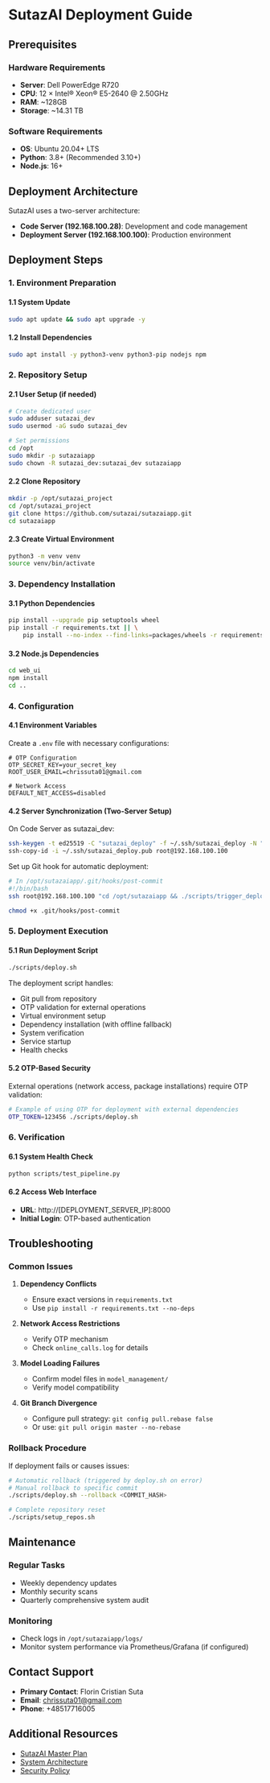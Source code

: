 # SutazAI Deployment Guide

## Prerequisites

### Hardware Requirements
- **Server**: Dell PowerEdge R720
- **CPU**: 12 × Intel® Xeon® E5-2640 @ 2.50GHz
- **RAM**: ~128GB
- **Storage**: ~14.31 TB

### Software Requirements
- **OS**: Ubuntu 20.04+ LTS
- **Python**: 3.8+ (Recommended 3.10+)
- **Node.js**: 16+ 

## Deployment Architecture

SutazAI uses a two-server architecture:
- **Code Server (192.168.100.28)**: Development and code management
- **Deployment Server (192.168.100.100)**: Production environment

## Deployment Steps

### 1. Environment Preparation

#### 1.1 System Update
```bash
sudo apt update && sudo apt upgrade -y
```

#### 1.2 Install Dependencies
```bash
sudo apt install -y python3-venv python3-pip nodejs npm
```

### 2. Repository Setup

#### 2.1 User Setup (if needed)
```bash
# Create dedicated user
sudo adduser sutazai_dev
sudo usermod -aG sudo sutazai_dev

# Set permissions
cd /opt
sudo mkdir -p sutazaiapp
sudo chown -R sutazai_dev:sutazai_dev sutazaiapp
```

#### 2.2 Clone Repository
```bash
mkdir -p /opt/sutazai_project
cd /opt/sutazai_project
git clone https://github.com/sutazai/sutazaiapp.git
cd sutazaiapp
```

#### 2.3 Create Virtual Environment
```bash
python3 -m venv venv
source venv/bin/activate
```

### 3. Dependency Installation

#### 3.1 Python Dependencies
```bash
pip install --upgrade pip setuptools wheel
pip install -r requirements.txt || \
    pip install --no-index --find-links=packages/wheels -r requirements.txt
```

#### 3.2 Node.js Dependencies
```bash
cd web_ui
npm install
cd ..
```

### 4. Configuration

#### 4.1 Environment Variables
Create a `.env` file with necessary configurations:
```
# OTP Configuration
OTP_SECRET_KEY=your_secret_key
ROOT_USER_EMAIL=chrissuta01@gmail.com

# Network Access
DEFAULT_NET_ACCESS=disabled
```

#### 4.2 Server Synchronization (Two-Server Setup)
On Code Server as sutazai_dev:
```bash
ssh-keygen -t ed25519 -C "sutazai_deploy" -f ~/.ssh/sutazai_deploy -N ""
ssh-copy-id -i ~/.ssh/sutazai_deploy.pub root@192.168.100.100
```

Set up Git hook for automatic deployment:
```bash
# In /opt/sutazaiapp/.git/hooks/post-commit
#!/bin/bash
ssh root@192.168.100.100 "cd /opt/sutazaiapp && ./scripts/trigger_deploy.sh"

chmod +x .git/hooks/post-commit
```

### 5. Deployment Execution

#### 5.1 Run Deployment Script
```bash
./scripts/deploy.sh
```

The deployment script handles:
- Git pull from repository
- OTP validation for external operations
- Virtual environment setup
- Dependency installation (with offline fallback)
- System verification
- Service startup
- Health checks

#### 5.2 OTP-Based Security
External operations (network access, package installations) require OTP validation:
```bash
# Example of using OTP for deployment with external dependencies
OTP_TOKEN=123456 ./scripts/deploy.sh
```

### 6. Verification

#### 6.1 System Health Check
```bash
python scripts/test_pipeline.py
```

#### 6.2 Access Web Interface
- **URL**: http://[DEPLOYMENT_SERVER_IP]:8000
- **Initial Login**: OTP-based authentication

## Troubleshooting

### Common Issues
1. **Dependency Conflicts**
   - Ensure exact versions in `requirements.txt`
   - Use `pip install -r requirements.txt --no-deps`

2. **Network Access Restrictions**
   - Verify OTP mechanism
   - Check `online_calls.log` for details

3. **Model Loading Failures**
   - Confirm model files in `model_management/`
   - Verify model compatibility

4. **Git Branch Divergence**
   - Configure pull strategy: `git config pull.rebase false`
   - Or use: `git pull origin master --no-rebase`

### Rollback Procedure
If deployment fails or causes issues:
```bash
# Automatic rollback (triggered by deploy.sh on error)
# Manual rollback to specific commit
./scripts/deploy.sh --rollback <COMMIT_HASH>

# Complete repository reset
./scripts/setup_repos.sh
```

## Maintenance

### Regular Tasks
- Weekly dependency updates
- Monthly security scans
- Quarterly comprehensive system audit

### Monitoring
- Check logs in `/opt/sutazaiapp/logs/`
- Monitor system performance via Prometheus/Grafana (if configured)

## Contact Support
- **Primary Contact**: Florin Cristian Suta
- **Email**: chrissuta01@gmail.com
- **Phone**: +48517716005 

## Additional Resources
- [SutazAI Master Plan](/docs/SUTAZAI_MASTER_PLAN.md)
- [System Architecture](/docs/SYSTEM_ARCHITECTURE.md)
- [Security Policy](/docs/SECURITY_POLICY.md) 